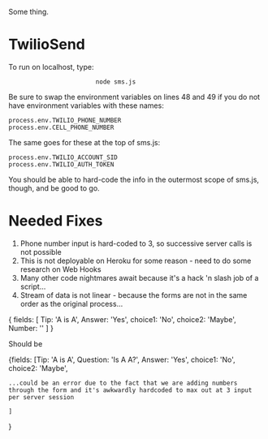 Some thing. 


# TwilioSend

To run on localhost, type:
	    
	                        node sms.js

Be sure to swap the environment variables on lines 48 and 49 if you do not have environment variables with these names:

	process.env.TWILIO_PHONE_NUMBER
	process.env.CELL_PHONE_NUMBER

The same goes for these at the top of sms.js: 

	process.env.TWILIO_ACCOUNT_SID
	process.env.TWILIO_AUTH_TOKEN
	
You should be able to hard-code the info in the outermost scope of sms.js, though, and be good to go. 


# Needed Fixes
1. Phone number input is hard-coded to 3, so successive server calls is not possible
2. This is not deployable on Heroku for some reason - need to do some research on Web Hooks
3. Many other code nightmares await because it's a hack 'n slash job of a script...
4. Stream of data is not linear - because the forms are not in the same order as the original process...

{ fields: 
   [ Tip: 'A is A',
     Answer: 'Yes',
     choice1: 'No',
     choice2: 'Maybe',
     Number: '' ] 
}

Should be

{fields:
    [Tip: 'A is A',
    Question: 'Is A A?',
    Answer: 'Yes',
    choice1: 'No',
    choice2: 'Maybe',
    
    ...could be an error due to the fact that we are adding numbers through the form and it's awkwardly hardcoded to max out at 3 input per server session

    ]
}